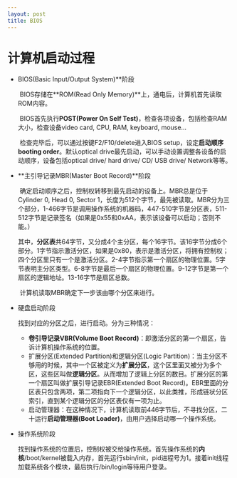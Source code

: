 ```yaml
---
layout: post
title: BIOS
---
```



# 计算机启动过程



- BIOS(Basic Input/Output System)**阶段

  ​	BIOS存储在**ROM(Read Only Memory)**上，通电后，计算机首先读取ROM内容。

  ​	BIOS首先执行**POST(Power On Self Test)**，检查各项设备，包括检查RAM大小，检查设备video card, CPU, RAM, keyboard, mouse...

  ​	检查完毕后，可以通过按键F2/F10/delete进入BIOS setup，设定**启动顺序booting order**。默认optical drive最先启动，可以手动设置调整各设备的启动顺序，设备包括optical drive/ hard drive/ CD/ USB drive/ Network等等。

- **主引导记录MBR(Master Boot Record)**阶段

  ​	确定启动顺序之后，控制权转移到最先启动的设备上。MBR总是位于Cylinder 0, Head 0, Sector 1，长度为512个字节，最先被读取。MBR分为三个部分，1-466字节是调用操作系统的机器码，447-510字节是分区表，511-512字节是记录签名（如果是0x55和0xAA，表示该设备可以启动；否则不能。）

  ​	其中，**分区表**共64字节，又分成4个主分区，每个16字节。该16字节分成6个部分。1字节指示激活分区，如果是0x80，表示是激活分区，将拥有控制权；四个分区里只有一个是激活分区。2-4字节指示第一个扇区的物理位置。5字节表明主分区类型。6-8字节是最后一个扇区的物理位置。9-12字节是第一个扇区的逻辑地址。13-16字节是扇区总数。

  ​	计算机读取MBR确定下一步该由哪个分区来进行。

- 硬盘启动阶段

  找到对应的分区之后，进行启动。分为三种情况：

  - **卷引导记录VBR(Volume Boot Record)**：即激活分区的第一个扇区，告诉计算机操作系统的位置。
  - 扩展分区(Extended Partition)和逻辑分区(Logic Partition)：当主分区不够用的时候，其中一个区被定义为**扩展分区**，这个区里面又被分为多个区，这些区叫做**逻辑分区**。从而增加了逻辑上分区的数目。扩展分区的第一个扇区叫做扩展引导记录EBR(Extended Boot Record)。EBR里面的分区表只包含两项，第二项指向下一个逻辑分区，以此类推，形成链状分区索引，直到某个逻辑分区的分区表仅有一项为止。
  - 启动管理器：在这种情况下，计算机读取前446字节后，不寻找分区，二十运行**启动管理器(Boot Loader)**，由用户选择启动哪一个操作系统。

- 操作系统阶段

  找到操作系统的位置后，控制权被交给操作系统。首先操作系统的**内核**/boot/kernel被载入内存，首先运行sbin/init，pid进程号为1。接着init线程加载系统各个模块，最后执行/bin/login等待用户登录。



